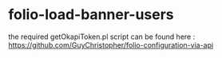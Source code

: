 # folio-load-banner-users

the required getOkapiToken.pl script can be found here : https://github.com/GuyChristopher/folio-configuration-via-api
